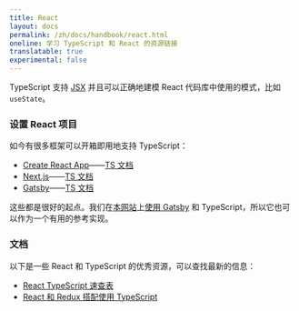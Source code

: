 ```yaml
---
title: React
layout: docs
permalink: /zh/docs/handbook/react.html
oneline: 学习 TypeScript 和 React 的资源链接
translatable: true
experimental: false
---
```


TypeScript 支持 [JSX](/zh/docs/handbook/jsx.html) 并且可以正确地建模 React 代码库中使用的模式，比如 `useState`。

### 设置 React 项目

如今有很多框架可以开箱即用地支持 TypeScript：

- [Create React App](https://create-react-app.dev)——[TS 文档](https://create-react-app.dev/docs/adding-typescript/)
- [Next.js](https://nextjs.org)——[TS 文档](https://nextjs.org/learn/excel/typescript)
- [Gatsby](https://www.gatsbyjs.org)——[TS 文档](https://www.gatsbyjs.org/docs/typescript/)

这些都是很好的起点。我们在[本网站](https://github.com/microsoft/TypeScript-Website/)上[使用 Gatsby](https://www.gatsbyjs.org/blog/2020-01-23-why-typescript-chose-gatsby/#reach-skip-nav) 和 TypeScript，所以它也可以作为一个有用的参考实现。

### 文档

以下是一些 React 和 TypeScript 的优秀资源，可以查找最新的信息：

- [React TypeScript 速查表](https://react-typescript-cheatsheet.netlify.app)
- [React 和 Redux 搭配使用 TypeScript](https://github.com/piotrwitek/react-redux-typescript-guide#react--redux-in-typescript---complete-guide)
